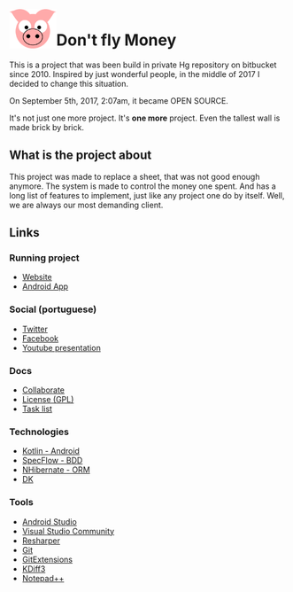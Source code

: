 <img src="site/DFM.MVC/Assets/Images/pig.svg" width="85" align="left"/>

# Don't fly Money

This is a project that was been build in private Hg repository on
bitbucket since 2010. Inspired by just wonderful people, in the middle
of 2017 I decided to change this situation.

On September 5th, 2017, 2:07am, it became OPEN SOURCE.

It's not just one more project. It's **one more** project. Even the
tallest wall is made brick by brick.

## What is the project about

This project was made to replace a sheet, that was not good enough
anymore. The system is made to control the money one spent. And has a
long list of features to implement, just like any project one do by
itself. Well, we are always our most demanding client.

## Links

### Running project

- [Website](https://dontflymoney.com/)
- [Android App](http://play.google.com/store/apps/details?id=com.dontflymoney.view)

### Social (portuguese)

- [Twitter](https://twitter.com/dfm_grunt)
- [Facebook](https://www.facebook.com/dontflymoney/)
- [Youtube presentation](https://www.youtube.com/watch?v=S_i1N5nMRa4)

### Docs

- [Collaborate](docs/COLLABORATE.md)
- [License (GPL)](LICENSE.md)
- [Task list](docs/TASKS.md)

### Technologies

- [Kotlin - Android](https://kotlinlang.org/)
- [SpecFlow - BDD](http://specflow.org/)
- [NHibernate - ORM](http://nhibernate.info/)
- [DK](https://github.com/darakeon/dk-lib)

### Tools

- [Android Studio](https://developer.android.com/studio/index.html)
- [Visual Studio Community](https://www.visualstudio.com/vs/)
- [Resharper](https://www.jetbrains.com/resharper/)
- [Git](https://git-scm.com/)
- [GitExtensions](https://github.com/gitextensions/gitextensions)
- [KDiff3](https://www.kde.org/applications/development/kdiff3/)
- [Notepad++](https://notepad-plus-plus.org/)
